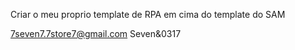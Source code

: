 Criar o meu proprio template de RPA em cima do template do SAM

7seven7.7store7@gmail.com
Seven&0317